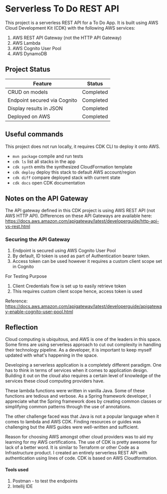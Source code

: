 # Serverless To Do REST API

This project is a serverless REST API for a To Do App. It is built using AWS Cloud Development Kit (CDK) with the following AWS services:

1. AWS REST API Gateway (not the HTTP API Gateway)
2. AWS Lambda
3. AWS Cognito User Pool
4. AWS DynamoDB

## Project Status

|Feature|Status  |
|--|--|
|CRUD on models|Completed  |
|Endpoint secured via Cognito|Completed  |
|Display results in JSON | Completed
| Deployed on AWS| Completed


## Useful commands
This project does not run locally, it requires CDK CLI to deploy it onto AWS.

 * `mvn package`     compile and run tests
 * `cdk ls`          list all stacks in the app
 * `cdk synth`       emits the synthesized CloudFormation template
 * `cdk deploy`      deploy this stack to default AWS account/region
 * `cdk diff`        compare deployed stack with current state
 * `cdk docs`        open CDK documentation


## Notes on the API Gateway
The API gateway defined in this CDK project is using AWS REST API (not AWS HTTP API). 
Differences on these API Gateways are available here:
https://docs.aws.amazon.com/apigateway/latest/developerguide/http-api-vs-rest.html

### Securing the API Gateway

1. Endpoint is secured using AWS Cognito User Pool
2. By default, ID token is used as part of Authentication bearer token. 
3. Access token can be used however it requires a custom client scope set in Cognito

For Testing Purpose
1. Client Credentials flow is set up to easily retrieve token
2. This requires custom client scope hence, access token is used

Reference: https://docs.aws.amazon.com/apigateway/latest/developerguide/apigateway-enable-cognito-user-pool.html

## Reflection
Cloud computing is ubiquitous, and AWS is one of the leaders in this space. Some firms are using serverless approach to cut out complexity in handling their technology pipeline. As a developer, it is important to keep myself updated with what's happening in the space. 

Developing a serverless application is a completely different paradigm. One has to think in terms of services when it comes to application design. Building it out on the cloud also requires a certain level of knowledge of the services these cloud computing providers have.

These lambda functions were written in vanilla Java. Some of these functions are tedious and verbose. As a Spring framework developer, I appreciate what the Spring framework does by creating common classes or simplifying common patterns through the use of annotations.

The other challenge faced was that Java is not a popular language when it comes to lambda and AWS CDK. Finding resources or guides was challenging but the AWS guides were well-written and sufficient. 

Reason for choosing AWS amongst other cloud providers was to aid my learning for my AWS certifications. The use of CDK is pretty awesome for lack of a better word. It is similar to Terraform or other Code as a Infrastructure product. I created an entirely serverless REST API with authentication using lines of code. CDK is based on AWS Cloudformation. 

#### Tools used 
1. Postman  - to test the endpoints
2. Intellij IDE
